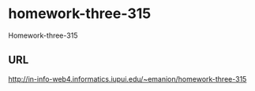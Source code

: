 # homework-three-315

Homework-three-315

## URL

http://in-info-web4.informatics.iupui.edu/~emanion/homework-three-315
